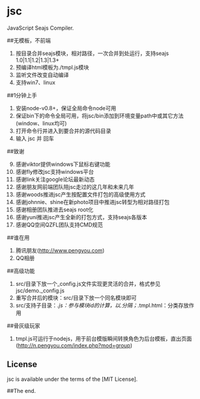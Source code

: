 jsc
===

JavaScript Seajs Compiler.


##无模板，不前端

1. 按目录合并seajs模块，相对路径，一次合并到处运行，支持seajs 1.0|1.1|1.2|1.3|1.3+
2. 预编译html模板为./tmpl.js模块
3. 监听文件改变自动编译
4. 支持win7、linux


##1分钟上手

1. 安装node-v0.8+，保证全局命令node可用
2. 保证bin下的命令全局可用，将jsc/bin添加到环境变量path中或其它方法(window、linux均可)
3. 打开命令行并进入到要合并的源代码目录
4. 输入 jsc 并 回车


##致谢

9. 感谢viktor提供windows下鼠标右键功能
8. 感谢fly修改jsc支持windows平台
7. 感谢link关注google论坛最新动态
6. 感谢朋友网前端团队陪jsc走过的这几年和未来几年
5. 感谢woods推进jsc产生按配置文件打包的高级使用方式
4. 感谢johnnie、shine在新photo项目中推进jsc转型为相对路径打包
3. 感谢相册团队推进去seajs root化
2. 感谢yuni推进jsc产生全新的打包方式，支持seajs各版本
1. 感谢QQ空间QZFL团队支持CMD规范


##谁在用

1. 腾讯朋友(http://www.pengyou.com)
2. QQ相册



##高级功能
1. src/目录下放一个_config.js文件实现更灵活的合并，格式参见jsc/demo._config.js
2. 重写合并后的模块：src/目录下放一个同名模块即可
3. src/支持子目录：*.js：参与模块id的计算，以.分隔；*.tmpl.html：分类存放作用

##骨灰级玩家
1. tmpl.js可运行于nodejs，用于前台模版瞬间转换角色为后台模板，直出页面(http://n.pengyou.com/index.php?mod=group)


## License
jsc is available under the terms of the [MIT License].


##The end.